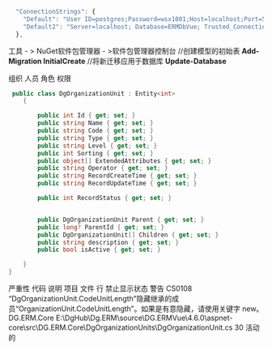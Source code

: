 ```js
  "ConnectionStrings": {
    "Default": "User ID=postgres;Password=wsx1001;Host=localhost;Port=5432;Database=ERMDbVue;Pooling=true;",
    "Default2": "Server=localhost; Database=ERMDbVue; Trusted_Connection=True;"
  },
```

工具 - > NuGet软件包管理器 - >软件包管理器控制台 
//创建模型的初始表 
**Add-Migration InitialCreate** 
//将新迁移应用于数据库 
**Update-Database**





组织	人员	角色	权限








```csharp
 public class DgOrganizationUnit : Entity<int>
    {

        public int Id { get; set; }
        public string Name { get; set; }
        public string Code { get; set; }
        public string Type { get; set; }
        public string Level { get; set; }
        public int Sorting { get; set; }
        public object[] ExtendedAttributes { get; set; }
        public string Operator { get; set; }
        public string RecordCreateTime { get; set; }
        public string RecordUpdateTime { get; set; }

        public int RecordStatus { get; set; }


        public DgOrganizationUnit Parent { get; set; }
        public long? ParentId { get; set; }
        public DgOrganizationUnit[] Children { get; set; }
        public string description { get; set; }
        public bool isActive { get; set; }

    }
}


```

严重性	代码	说明	项目	文件	行	禁止显示状态
警告	CS0108	“DgOrganizationUnit.CodeUnitLength”隐藏继承的成员“OrganizationUnit.CodeUnitLength”。如果是有意隐藏，请使用关键字 new。	DG.ERM.Core	E:\DgHub\Dg.ERM\source\DG.ERMVue\4.6.0\aspnet-core\src\DG.ERM.Core\DgOrganizationUnits\DgOrganizationUnit.cs	30	活动的

